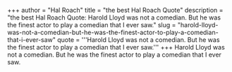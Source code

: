 +++
author = "Hal Roach"
title = "the best Hal Roach Quote"
description = "the best Hal Roach Quote: Harold Lloyd was not a comedian. But he was the finest actor to play a comedian that I ever saw."
slug = "harold-lloyd-was-not-a-comedian-but-he-was-the-finest-actor-to-play-a-comedian-that-i-ever-saw"
quote = '''Harold Lloyd was not a comedian. But he was the finest actor to play a comedian that I ever saw.'''
+++
Harold Lloyd was not a comedian. But he was the finest actor to play a comedian that I ever saw.
